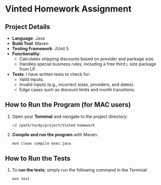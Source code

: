 # Vinted Homework Assignment
## Project Details
- **Language**: Java
- **Build Tool**: Maven
- **Testing Framework**: JUnit 5
- **Functionality**: 
   - Calculates shipping discounts based on provider and package size.
   - Handles special business rules, including a free third `L` size package from LP.
- **Tests**: I have written tests to check for:
   - Valid inputs.
   - Invalid inputs (e.g., incorrect sizes, providers, and dates).
   - Edge cases such as discount limits and month transitions.

## How to Run the Program (for MAC users)
1. Open your **Terminal** and navigate to the project directory:
    ```bash
    cd /path/to/my/project/Vinted-homework
    ```

2. **Compile and run the program** with Maven:
    ```bash
    mvn clean compile exec:java
    ```
## How to Run the Tests 
1. To **run the tests**, simply run the following command in the Terminal:
    ```bash
    mvn test
    ```
